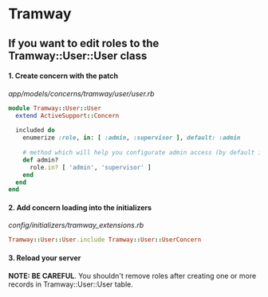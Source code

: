 # Tramway

## If you want to edit roles to the Tramway::User::User class

#### 1. Create concern with the patch

*app/models/concerns/tramway/user/user.rb*
```ruby
module Tramway::User::User
  extend ActiveSupport::Concern
  
  included do
    enumerize :role, in: [ :admin, :supervisor ], default: :admin
    
    # method which will help you configurate admin access (by default is `:admin` role)
    def admin?
      role.in? [ 'admin', 'supervisor' ]
    end
  end
end
```
#### 2. Add concern loading into the initializers

*config/initializers/tramway_extensions.rb*
```ruby
Tramway::User::User.include Tramway::User::UserConcern
```

#### 3. Reload your server

**NOTE: BE CAREFUL**. You shouldn't remove roles after creating one or more records in Tramway::User::User table.
